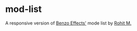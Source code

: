 # mod-list

A responsive version of [Benzo Effects'](https://www.benzoeffect.com/mods) mode list by [Rohit M.](https://github.com/Rohit685)
